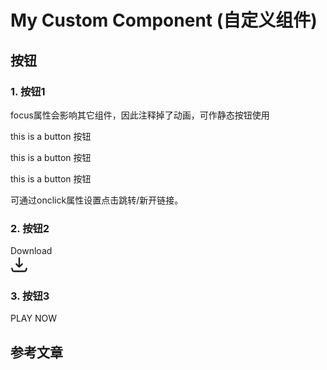 # My Custom Component (自定义组件)

## 按钮
### 1. 按钮1

focus属性会影响其它组件，因此注释掉了动画，可作静态按钮使用

<div class='button_1' onclick="window.open('pdf/GitHub_YiDingg_pdf/Linear Algebra 2 notes.pdf')">this is a button 按钮</div>

<a class='button_1' onclick="window.open('pdf/GitHub_YiDingg_pdf/Linear Algebra 2 notes.pdf')">this is a button 按钮</a>

<p class='button_1' onclick="window.open('pdf/GitHub_YiDingg_pdf/Linear Algebra 2 notes.pdf')">this is a button 按钮</p>

可通过onclick属性设置点击跳转/新开链接。

### 2. 按钮2

<div class="button_2" data-tooltip="Size: 20Mb">
<div class="button_2-wrapper">
  <div class="text">Download</div>
    <span class="icon">
      <svg xmlns="http://www.w3.org/2000/svg" aria-hidden="true" role="img" width="2em" height="2em" preserveAspectRatio="xMidYMid meet" viewBox="0 0 24 24"><path fill="none" stroke="currentColor" stroke-linecap="round" stroke-linejoin="round" stroke-width="2" d="M12 15V3m0 12l-4-4m4 4l4-4M2 17l.621 2.485A2 2 0 0 0 4.561 21h14.878a2 2 0 0 0 1.94-1.515L22 17"></path></svg>
    </span>
  </div>
</div>

### 3. 按钮3

<div class='button_3'>
<span>PLAY NOW</span>
</div>


## 参考文章
